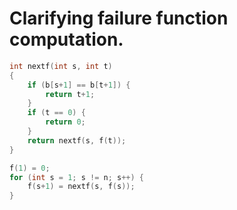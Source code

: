 # Clarifying failure function computation.

```C
int nextf(int s, int t) 
{
	if (b[s+1] == b[t+1]) {
		return t+1;
	}
	if (t == 0) {
		return 0;
	}
	return nextf(s, f(t));
}

f(1) = 0;
for (int s = 1; s != n; s++) {
	f(s+1) = nextf(s, f(s));
}
```
